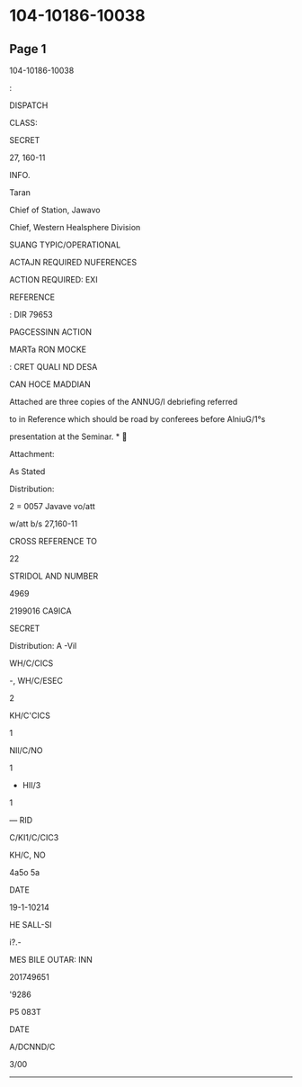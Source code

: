 # 104-10186-10038

## Page 1

104-10186-10038

:

DISPATCH

CLASS:

SECRET

27, 160-11

INFO.

Taran

Chief of Station, Jawavo

Chief, Western Healsphere Division

SUANG TYPIC/OPERATIONAL

ACTAJN REQUIRED NUFERENCES

ACTION REQUIRED: EXI

REFERENCE

: DIR 79653

PAGCESSINN ACTION

MARTa RON MOCKE

: CRET QUALI ND DESA

CAN HOCE MADDIAN

Attached are three copies of the ANNUG/l debriefing referred

to in Reference which should be road by conferees before AlniuG/1°s

presentation at the Seminar. * ￾

Attachment:

As Stated

Distribution:

2 = 0057 Javave vo/att

w/att b/s 27,160-11

CROSS REFERENCE TO

22

STRIDOL AND NUMBER

4969

2199016 CA9ICA

SECRET

Distribution: A -Vil

WH/C/CICS

-, WH/C/ESEC

2

KH/C'CICS

1

NIl/C/NO

1

- HII/3

1

— RID

C/KI1/C/CIC3

KH/C, NO

4a5o 5a

DATE

19-1-10214

HE SALL-SI

i?.-

MES BILE OUTAR: INN

201749651

'9286

P5 083T

DATE

A/DCNND/C

3/00

---

